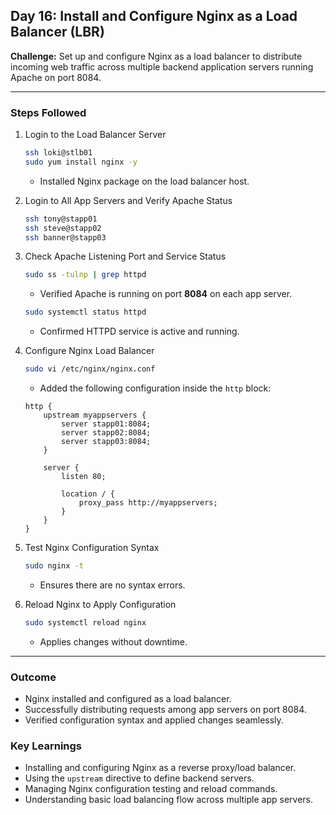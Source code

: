 ## Day 16: Install and Configure Nginx as a Load Balancer (LBR)

**Challenge:** Set up and configure Nginx as a load balancer to distribute incoming web traffic across multiple backend application servers running Apache on port 8084.

---

### Steps Followed

1. Login to the Load Balancer Server
   ```bash
   ssh loki@stlb01
   sudo yum install nginx -y
   ```
   - Installed Nginx package on the load balancer host.

2. Login to All App Servers and Verify Apache Status
   ```bash
   ssh tony@stapp01
   ssh steve@stapp02
   ssh banner@stapp03
   ```

3. Check Apache Listening Port and Service Status
   ```bash
   sudo ss -tulnp | grep httpd
   ```
   - Verified Apache is running on port **8084** on each app server.
   ```bash
   sudo systemctl status httpd
   ```
   - Confirmed HTTPD service is active and running.

4. Configure Nginx Load Balancer
   ```bash
   sudo vi /etc/nginx/nginx.conf
   ```
   - Added the following configuration inside the `http` block:
   ```
   http {
       upstream myappservers {
           server stapp01:8084;
           server stapp02:8084;
           server stapp03:8084;
       }

       server {
           listen 80;

           location / {
               proxy_pass http://myappservers;
           }
       }
   }
   ```

5. Test Nginx Configuration Syntax
   ```bash
   sudo nginx -t
   ```
   - Ensures there are no syntax errors.

6. Reload Nginx to Apply Configuration
   ```bash
   sudo systemctl reload nginx
   ```
   - Applies changes without downtime.

---

### Outcome
- Nginx installed and configured as a load balancer.  
- Successfully distributing requests among app servers on port 8084.  
- Verified configuration syntax and applied changes seamlessly.

### Key Learnings
- Installing and configuring Nginx as a reverse proxy/load balancer.  
- Using the `upstream` directive to define backend servers.  
- Managing Nginx configuration testing and reload commands.  
- Understanding basic load balancing flow across multiple app servers.
